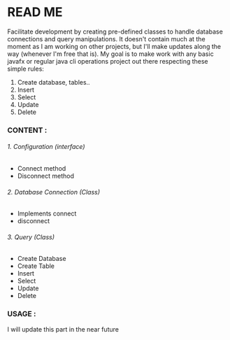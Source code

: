 # READ ME

Facilitate development by creating pre-defined classes to handle database connections and query manipulations.
It doesn't contain much at the moment as I am working on other projects, but I'll make updates along the way (whenever I'm free that is).
My goal is to make work with any basic javafx or regular java cli operations project out there respecting these simple rules:

1. Create database, tables..
2. Insert
3. Select
4. Update
5. Delete



### CONTENT :

###### 1. Configuration (interface)
- Connect method
- Disconnect method


###### 2. Database Connection (Class)
- Implements connect
- disconnect


###### 3. Query (Class)
- Create Database
- Create Table
- Insert
- Select
- Update
- Delete



### USAGE :
I will update this part in the near future
